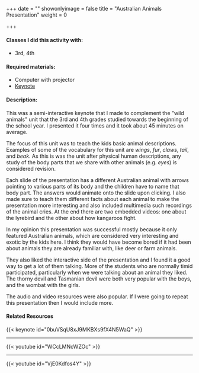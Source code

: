 +++
date = ""
showonlyimage = false
title = "Australian Animals Presentation"
weight = 0

+++
#### Classes I did this activity with:

* 3rd, 4th

#### Required materials:

* Computer with projector
* [Keynote](https://www.icloud.com/keynote/0buVSqU8xJ9MKBXs9fX4N5WaQ#Australian_Animals)

#### Description:

This was a semi-interactive keynote that I made to complement the "wild animals" unit that the 3rd and 4th grades studied towards the beginning of the school year. I presented it four times and it took about 45 minutes on average.

The focus of this unit was to teach the kids basic animal descriptions. Examples of some of the vocabulary for this unit are *wings*, *fur*, *claws*, *tail*, and *beak*. As this is was the unit after physical human descriptions, any study of the body parts that we share with other animals (e.g. *eyes*) is considered revision.

Each slide of the presentation has a different Australian animal with arrows pointing to various parts of its body and the children have to name that body part. The answers would animate onto the slide upon clicking. I also made sure to teach them different facts about each animal to make the presentation more interesting and also included multimedia such recordings of the animal cries. At the end there are two embedded videos: one about the lyrebird and the other about how kangaroos fight.

In my opinion this presentation was successful mostly because it only featured Australian animals, which are considered very interesting and exotic by the kids here. I think they would have become bored if it had been about animals they are already familiar with, like deer or farm animals.

They also liked the interactive side of the presentation and I found it a good way to get a lot of them talking. More of the students who are normally timid participated, particularly when we were talking about an animal they liked. The thorny devil and Tasmanian devil were both very popular with the boys, and the wombat with the girls.

The audio and video resources were also popular. If I were going to repeat this presentation then I would include more.

#### Related Resources

{{< keynote id="0buVSqU8xJ9MKBXs9fX4N5WaQ" >}}

----------

{{< youtube id="WCcLMNcWZOc" >}}

----------

{{< youtube id="VjE0Kdfos4Y" >}}